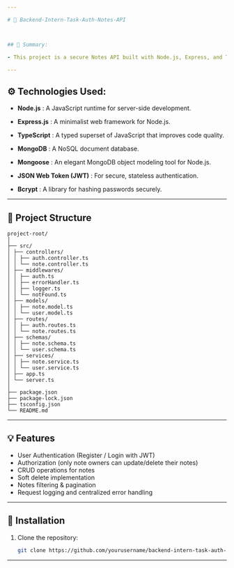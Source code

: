 ```yaml
---

# 📝 Backend-Intern-Task-Auth-Notes-API



## 📘 Summary:

- This project is a secure Notes API built with Node.js, Express, and TypeScript that allows users to manage their personal notes. It features a full authentication 🔑 and authorization 🛡️ system, enabling users to securely register, log in, and perform CRUD operations 📝 on their own content. The API includes features like soft deletion 🗑️, filtering 🔍, and pagination, all within a clean and well-structured architecture.

---
```

## ⚙️ Technologies Used:

- **Node.js** : A JavaScript runtime for server-side development.

- **Express.js** : A minimalist web framework for Node.js.

- **TypeScript** : A typed superset of JavaScript that improves code quality.

- **MongoDB** : A NoSQL document database.

- **Mongoose** : An elegant MongoDB object modeling tool for Node.js.

- **JSON Web Token (JWT)** : For secure, stateless authentication.

- **Bcrypt** : A library for hashing passwords securely.

---
## 📂 Project Structure

```
project-root/
│
├── src/
│ ├── controllers/
│ │ ├── auth.controller.ts
│ │ └── note.controller.ts
│ ├── middlewares/
│ │ ├── auth.ts
│ │ ├── errorHandler.ts
│ │ ├── logger.ts
│ │ └── notFound.ts
│ ├── models/
│ │ ├── note.model.ts
│ │ └── user.model.ts
│ ├── routes/
│ │ ├── auth.routes.ts
│ │ └── note.routes.ts
│ ├── schemas/
│ │ ├── note.schema.ts
│ │ └── user.schema.ts
│ ├── services/
│ │ ├── note.service.ts
│ │ └── user.service.ts
│ ├── app.ts
│ └── server.ts
│
├── package.json
├── package-lock.json
├── tsconfig.json
└── README.md
```

---

## 💡 Features

- User Authentication (Register / Login with JWT)
- Authorization (only note owners can update/delete their notes)
- CRUD operations for notes
- Soft delete implementation
- Notes filtering & pagination
- Request logging and centralized error handling

---

## 🚀 Installation

1. Clone the repository:
   ```bash
   git clone https://github.com/yourusername/backend-intern-task-auth-notes-api.git

---